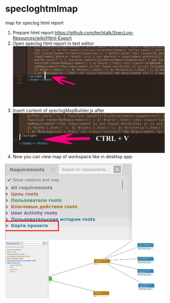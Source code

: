 # specloghtmlmap
map for speclog html report

1. Prepare html report https://github.com/techtalk/SpecLog-Resources/wiki/Html-Export
2. Open speclog html report in text editor:
 ![open report](img/image1.png)
3. Insert content of speclogMapBuilder.js after </script>
 ![open report](img/image2.png)
4. Now you can view map of workspace like in desktop app:

 ![open report](img/image3.png)
 ![open report](img/image4.png)